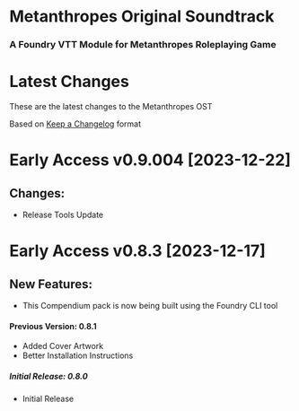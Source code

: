 # Metanthropes Original Soundtrack

### A Foundry VTT Module for Metanthropes Roleplaying Game

# Latest Changes

These are the latest changes to the Metanthropes OST

Based on [Keep a Changelog](https://keepachangelog.com/en/1.1.0/) format

# Early Access v0.9.004 [2023-12-22]

## Changes:

-   Release Tools Update

# Early Access v0.8.3 [2023-12-17]

## New Features:

-   This Compendium pack is now being built using the Foundry CLI tool

#### Previous Version: 0.8.1

-   Added Cover Artwork
-   Better Installation Instructions

##### Initial Release: 0.8.0

-   Initial Release
